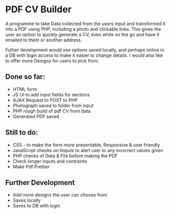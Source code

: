 # PDF CV Builder

A programme to take Data collected from the users input and transformed it into a PDF using PHP, including a photo and clickable links. This gives the user an option to quickly generate a CV, even while on the go and have it emailed to them or another address.

Futher development would see options saved locally, and perhaps online in a DB with login access to make it easier to change details. I would also like to offer more Designs for users to pick from.

## Done so far:
* HTML form
* JS UI to add input fields for sections
* AJAX Request to POST to PHP
* Photograph saved to folder from input
* PHP rough build of pdf CV from data
* Generated PDF saved

## Still to do:
* CSS - to make the form more presentable, Responsive & user friendly
* JavaScript checks on Imputs to alert user to any incorrect values given
* PHP checks of Data & File before making the PDF
* Check longer inputs and contraints
* Make Pdf Prettier

## Further Development
* Add more designs the user can choose from
* Saves locally
* Saves to DB with login 
